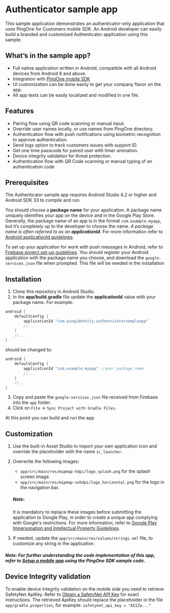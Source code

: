# Authenticator sample app

This sample application demonstrates an authenticator-only application that uses PingOne for Customers mobile SDK. An Android developer can easily build a branded and customized Authenticator application using this sample.

## What’s in the sample app?

- Full native application written in Android, compatible with all Android devices from Android 8 and above.
- Integration with [PingOne mobile SDK]
- UI customization can be done easily to get your company flavor on the app.
- All app texts can be easily localized and modified in one file.

## Features

- Pairing flow using QR code scanning or manual input.
- Override user names locally, or use names from PingOne directory.
- Authentication flow with push notifications using biometric recognition to approve authentication.
- Send logs option to track customers issues with support ID.
- Get one time passcode for paired user with timer animation.
- Device integrity validation for threat protection.
- Authentication flow with QR Code scanning or manual typing of an authentication code

## Prerequisites

The Authenticator sample app requires Android Studio 4.2 or higher and Android SDK 33 to compile and run.

You should choose a **package name** for your application. A package name uniquely identifies your app on the device and in the Google Play Store. Generally, the package name of an app is in the format `com.example.myapp`, but it’s completely up to the developer to choose the name. *A package name is often referred to as an **applicationId***. For more information refer to [Android applicationId guidelines].

To set up your application for work with push messages in Android, refer to [Firebase project set-up guidelines]. You should register your Android application with the package name you choose, and download the ```google-services.json``` file when prompted.
This file will be needed in the installation

## Installation

1. Clone this repository in Android Studio.
2. In the **app/build.gradle** file update the **applicationId** value with your package name. For example:
```groovy
android {
    defaultConfig {
        applicationId "com.pingidentity.authenticatorsampleapp"
        //...
    }
    //...
}
```
should be changed to:
```groovy
android {
    defaultConfig {
        applicationId "com.example.myapp" //your package name
        //...
    }
    //...
}
```
3. Copy and paste the ```google-services.json``` file received from Firebase into the ```app``` folder.
4. Click on ```File``` -> ```Sync Project with Gradle Files```.

At this point you can build and run the app.

## Customization
1. Use the built-in Asset Studio to import your own application icon and override the placeholder with the name ```ic_launcher```.
2. Overwrite the following images:
   * `app/src/main/res/mipmap-hdpi/logo_splash.png` for the splash screen image.
   * `app/src/main/res/mipmap-xxhdpi/logo_horizontal.png` for the logo in the navigation bar.
   ##### Note:
   It is mandatory to replace these images before submitting the application to Google Play, in order to create a unique app complying with Google's restrictions. For more information, refer to [Google Play Impersonation and Intellectual Property Guidelines].

3. If needed, update the `app/src/main/res/values/strings.xml` file, to customize any string in the application.
##### Note: For further understanding the code implementation of this app, refer to [Setup a mobile app] using the PingOne SDK sample code.


## Device Integrity validation
To enable device integrity validation on the mobile side you need to retrieve SafetyNet ApiKey. Refer to [Obtain a SafetyNet API Key] for exact instructions.
The retrieved ApiKey should replace the placeholder in the file `app/gradle.properties`, for example: `safetynet_api_key = "AIIZa..."`

[Setup a mobile app]: <https://github.com/pingidentity/pingone-customers-mobile-sdk-android>
[Firebase project set-up guidelines]:<https://firebase.google.com/docs/android/setup?authuser=0#register-app>
[Obtain a SafetyNet API Key]: <https://developer.android.com/training/safetynet/attestation#obtain-api-key>
[Google Play Impersonation and Intellectual Property Guidelines]:<https://play.google.com/about/ip-impersonation/impersonation>
[Android applicationId guidelines]:<https://developer.android.com/studio/build/application-id>
[PingOne mobile SDK Android README]:<https://github.com/pingidentity/pingone-customers-mobile-sdk-android/blob/master/README.md>
[PingOne mobile SDK]:<https://github.com/pingidentity/pingone-customers-mobile-sdk-android>
